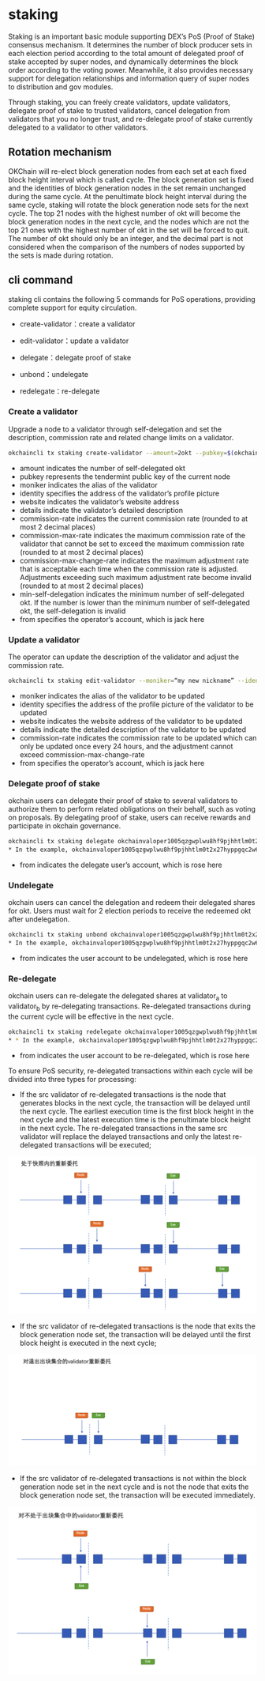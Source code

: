 # staking

Staking is an important basic module supporting DEX’s PoS (Proof of Stake) consensus mechanism. It determines the number of block producer sets in each election period according to the total amount of delegated proof of stake accepted by super nodes, and dynamically determines the block order according to the voting power. Meanwhile, it also provides necessary support for delegation relationships and information query of super nodes to distribution and gov modules.

Through staking, you can freely create validators, update validators, delegate proof of stake to trusted validators, cancel delegation from validators that you no longer trust, and re-delegate proof of stake currently delegated to a validator to other validators.

## Rotation mechanism

OKChain will re-elect block generation nodes from each set at each fixed block height interval which is called cycle. The block generation set is fixed and the identities of block generation nodes in the set remain unchanged during the same cycle. At the penultimate block height interval during the same cycle, staking will rotate the block generation node sets for the next cycle. The top 21 nodes with the highest number of okt will become the block generation nodes in the next cycle, and the nodes which are not the top 21 ones with the highest number of okt in the set will be forced to quit. The number of okt should only be an integer, and the decimal part is not considered when the comparison of the numbers of nodes supported by the sets is made during rotation.

## cli command
staking cli contains the following 5 commands for PoS operations, providing complete support for equity circulation.


*  create-validator：create a validator

*  edit-validator：update a validator

*  delegate：delegate proof of stake

*  unbond：undelegate

*  redelegate：re-delegate

### Create a validator

Upgrade a node to a validator through self-delegation and set the description, commission rate and related change limits on a validator.

```bash
okchaincli tx staking create-validator --amount=2okt --pubkey=$(okchaind tendermint show-validator) --moniker="my nickname" --identity="logo|||http://mywebsite/pic/logo.jpg" --website="http://mywebsite" --details="my slogan" --commission-rate="0.10" --commission-max-rate="0.50" --commission-max-change-rate="0.01" --min-self-delegation="1" --from jack
```

* amount indicates the number of self-delegated okt
* pubkey represents the tendermint public key of the current node
* moniker indicates the alias of the validator
* identity specifies the address of the validator’s profile picture
* website indicates the validator’s website address
* details indicate the validator’s detailed description
* commission-rate indicates the current commission rate (rounded to at most 2 decimal places)
* commission-max-rate indicates the maximum commission rate of the validator that cannot be set to exceed the maximum commission rate (rounded to at most 2 decimal places)
* commission-max-change-rate indicates the maximum adjustment rate that is acceptable each time when the commission rate is adjusted. Adjustments exceeding such maximum adjustment rate become invalid (rounded to at most 2 decimal places)
* min-self-delegation indicates the minimum number of self-delegated okt. If the number is lower than the minimum number of self-delegated okt, the self-delegation is invalid
* from specifies the operator’s account, which is jack here

### Update a validator

The operator can update the description of the validator and adjust the commission rate.

```bash
okchaincli tx staking edit-validator --moniker=“my new nickname” --identity="logo|||http://mynewwebsite/pic/newlogo.jpg" --website="http://mynewwebsite" --details="my new slogan" --commission-rate="0.11" --from jack
```

- moniker indicates the alias of the validator to be updated
- identity specifies the address of the profile picture of the validator to be updated
- website indicates the website address of the validator to be updated
- details indicate the detailed description of the validator to be updated
- commission-rate indicates the commission rate to be updated which can only be updated once every 24 hours, and the adjustment cannot exceed commission-max-change-rate
- from specifies the operator’s account, which is jack here


### Delegate proof of stake

okchain users can delegate their proof of stake to several validators to authorize them to perform related obligations on their behalf, such as voting on proposals. By delegating proof of stake, users can receive rewards and participate in okchain governance.

```bash
okchaincli tx staking delegate okchainvaloper1005qzgwplwu8hf9pjhhtlm0t2x27hyppgqc2w6 20okt  --from rose
* In the example, okchainvaloper1005qzgwplwu8hf9pjhhtlm0t2x27hyppgqc2w6 is the validator’s address, and 20okt is the number of okt to be delegated.
```

* from indicates the delegate user’s account, which is rose here

### Undelegate

okchain users can cancel the delegation and redeem their delegated shares for okt. Users must wait for 2 election periods to receive the redeemed okt after undelegation.

```bash
okchaincli tx staking unbond okchainvaloper1005qzgwplwu8hf9pjhhtlm0t2x27hyppgqc2w6 10 --from rose
* In the example, okchainvaloper1005qzgwplwu8hf9pjhhtlm0t2x27hyppgqc2w6 is the validator’s address, and 10 is the number of the delegated share to be undelegated
```

* from indicates the user account to be undelegated, which is rose here

### Re-delegate

okchain users can re-delegate the delegated shares at validator<sub>a</sub> to validator<sub>b</sub> by re-delegating transactions. Re-delegated transactions during the current cycle will be effective in the next cycle.

```bash
okchaincli tx staking redelegate okchainvaloper1005qzgwplwu8hf9pjhhtlm0t2x27hyppgqc2w6 okchainvaloper1alq9na49n9yycysh889rl90g9nhe58lcs50wu5 10 --from rose
* * In the example, okchainvaloper1005qzgwplwu8hf9pjhhtlm0t2x27hyppgqc2w6 is the validator_a’s address, and okchainvaloper1alq9na49n9yycysh889rl90g9nhe58lcs50wu5 is the validator_b’s address, and 10 is the number of the delegated share to be re-delegated
```

* from indicates the user account to be re-delegated, which is rose here

To ensure PoS security, re-delegated transactions within each cycle will be divided into three types for processing:


*  If the src validator of re-delegated transactions is the node that generates blocks in the next cycle, the transaction will be delayed until the next cycle. The earliest execution time is the first block height in the next cycle and the latest execution time is the penultimate block height in the next cycle. The re-delegated transactions in the same src validator will replace the delayed transactions and only the latest re-delegated transactions will be executed;

![bonded validator](../img/red1.png)


*  If the src validator of re-delegated transactions is the node that exits the block generation node set, the transaction will be delayed until the first block height is executed in the next cycle;

![unbonding validator](../img/red2.png)


*  If the src validator of re-delegated transactions is not within the block generation node set in the next cycle and is not the node that exits the block generation node set, the transaction will be executed immediately.

![unbonded validator](../img/red3.png)
